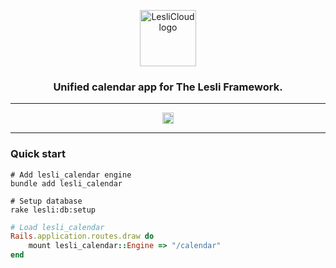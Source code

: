 <p align="center">
	<img width="90" alt="LesliCloud logo" src="/images/engines/calendar/calendar-logo.svg" />
    <h3 align="center">Unified calendar app for The Lesli Framework.</h3>
</p>

<hr/>
    <p align="center">
        <a target="blank" href="https://rubygems.org/gems/lesli_calendar">
            <img src="https://badge.fury.io/rb/lesli_calendar.svg" alt="Gem Version" height="18">
        </a>
    </p>
<hr/>

### Quick start

```shell
# Add lesli_calendar engine
bundle add lesli_calendar
```

```shell
# Setup database
rake lesli:db:setup
```

```ruby
# Load lesli_calendar
Rails.application.routes.draw do
    mount lesli_calendar::Engine => "/calendar"
end
```
